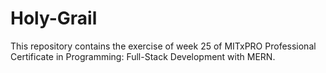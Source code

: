 # Holy-Grail
This repository contains the exercise of week 25 of MITxPRO Professional Certificate in Programming: Full-Stack Development with MERN.
